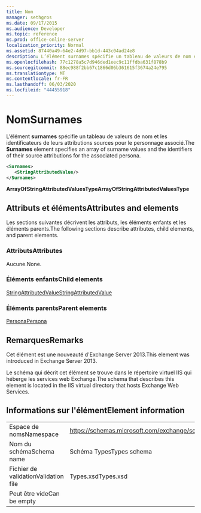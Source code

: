 ```yaml
---
title: Nom
manager: sethgros
ms.date: 09/17/2015
ms.audience: Developer
ms.topic: reference
ms.prod: office-online-server
localization_priority: Normal
ms.assetid: 87440a49-64e2-4d97-bb1d-443c04ad24e8
description: L’élément surnames spécifie un tableau de valeurs de nom et les identificateurs de leurs attributions sources pour le personnage associé.
ms.openlocfilehash: 77c1278a5c7d946ded1eec9c11ffdba631f878b9
ms.sourcegitcommit: 88ec988f2bb67c1866d06b361615f3674a24e795
ms.translationtype: MT
ms.contentlocale: fr-FR
ms.lasthandoff: 06/03/2020
ms.locfileid: "44455918"
---
```

# <a name="surnames"></a><span data-ttu-id="806f0-103">Nom</span><span class="sxs-lookup"><span data-stu-id="806f0-103">Surnames</span></span>

<span data-ttu-id="806f0-104">L’élément **surnames** spécifie un tableau de valeurs de nom et les identificateurs de leurs attributions sources pour le personnage associé.</span><span class="sxs-lookup"><span data-stu-id="806f0-104">The **Surnames** element specifies an array of surname values and the identifiers of their source attributions for the associated persona.</span></span> 
  
```XML
<Surnames>
   <StringAttributedValue/>
</Surnames>
```

 <span data-ttu-id="806f0-105">**ArrayOfStringAttributedValuesType**</span><span class="sxs-lookup"><span data-stu-id="806f0-105">**ArrayOfStringAttributedValuesType**</span></span>
## <a name="attributes-and-elements"></a><span data-ttu-id="806f0-106">Attributs et éléments</span><span class="sxs-lookup"><span data-stu-id="806f0-106">Attributes and elements</span></span>

<span data-ttu-id="806f0-107">Les sections suivantes décrivent les attributs, les éléments enfants et les éléments parents.</span><span class="sxs-lookup"><span data-stu-id="806f0-107">The following sections describe attributes, child elements, and parent elements.</span></span>
  
### <a name="attributes"></a><span data-ttu-id="806f0-108">Attributs</span><span class="sxs-lookup"><span data-stu-id="806f0-108">Attributes</span></span>

<span data-ttu-id="806f0-109">Aucune.</span><span class="sxs-lookup"><span data-stu-id="806f0-109">None.</span></span>
  
### <a name="child-elements"></a><span data-ttu-id="806f0-110">Éléments enfants</span><span class="sxs-lookup"><span data-stu-id="806f0-110">Child elements</span></span>

[<span data-ttu-id="806f0-111">StringAttributedValue</span><span class="sxs-lookup"><span data-stu-id="806f0-111">StringAttributedValue</span></span>](stringattributedvalue.md)
  
### <a name="parent-elements"></a><span data-ttu-id="806f0-112">Éléments parents</span><span class="sxs-lookup"><span data-stu-id="806f0-112">Parent elements</span></span>

[<span data-ttu-id="806f0-113">Persona</span><span class="sxs-lookup"><span data-stu-id="806f0-113">Persona</span></span>](persona.md)
  
## <a name="remarks"></a><span data-ttu-id="806f0-114">Remarques</span><span class="sxs-lookup"><span data-stu-id="806f0-114">Remarks</span></span>

<span data-ttu-id="806f0-115">Cet élément est une nouveauté d'Exchange Server 2013.</span><span class="sxs-lookup"><span data-stu-id="806f0-115">This element was introduced in Exchange Server 2013.</span></span>
  
<span data-ttu-id="806f0-116">Le schéma qui décrit cet élément se trouve dans le répertoire virtuel IIS qui héberge les services web Exchange.</span><span class="sxs-lookup"><span data-stu-id="806f0-116">The schema that describes this element is located in the IIS virtual directory that hosts Exchange Web Services.</span></span>
  
## <a name="element-information"></a><span data-ttu-id="806f0-117">Informations sur l'élément</span><span class="sxs-lookup"><span data-stu-id="806f0-117">Element information</span></span>

|||
|:-----|:-----|
|<span data-ttu-id="806f0-118">Espace de noms</span><span class="sxs-lookup"><span data-stu-id="806f0-118">Namespace</span></span>  <br/> |https://schemas.microsoft.com/exchange/services/2006/types  <br/> |
|<span data-ttu-id="806f0-119">Nom du schéma</span><span class="sxs-lookup"><span data-stu-id="806f0-119">Schema name</span></span>  <br/> |<span data-ttu-id="806f0-120">Schéma Types</span><span class="sxs-lookup"><span data-stu-id="806f0-120">Types schema</span></span>  <br/> |
|<span data-ttu-id="806f0-121">Fichier de validation</span><span class="sxs-lookup"><span data-stu-id="806f0-121">Validation file</span></span>  <br/> |<span data-ttu-id="806f0-122">Types.xsd</span><span class="sxs-lookup"><span data-stu-id="806f0-122">Types.xsd</span></span>  <br/> |
|<span data-ttu-id="806f0-123">Peut être vide</span><span class="sxs-lookup"><span data-stu-id="806f0-123">Can be empty</span></span>  <br/> ||
   

